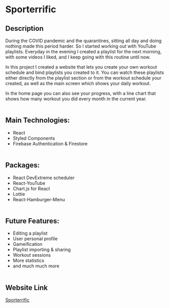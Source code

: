 # Sporterrific

## Description

During the COVID pandemic and the quarantines, sitting all day and doing nothing made this period harder. So I started working out with YouTube playlists. Everyday in the evening I created a playlist for the next morning, with some videos I liked, and I keep going with this routine until now.

In this project I created a website that lets you create your own workout schedule and bind playlists you created to it. You can watch these playlists either directly from the playlist section or from the workout schedule your created, as well as the main screen which shows your daily workout.

In the home page you can also see your progress, with a line chart that shows how many workout you did every month in the current year.
<br>
<br>

## Main Technologies:

-   React
-   Styled Components
-   Firebase Authentication & Firestore
    <br>
    <br>

## Packages:

-   React DevExtreme scheduler
-   React-YouTube
-   Chart.js for React
-   Lottie
-   React-Hamburger-Menu
    <br>
    <br>

## Future Features:

-   Editing a playlist
-   User personal profile
-   Gameification
-   Playlist importing & sharing
-   Workout sessions
-   More statistics
-   and much much more
    <br>
    <br>

## Website Link

[Sporterrific](https://sporterrific.netlify.app/)
